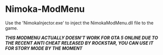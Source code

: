 # Nimoka-ModMenu

Use the 'NimokaInjector.exe' to inject the NimokaModMenu.dll file to the game.

***THIS MODMENU ACTUALLY DOESN'T WORK FOR GTA 5 ONLINE DUE TO THE RECENT ANTI CHEAT RELEASED BY ROCKSTAR, YOU CAN USE IT FOR STORY MODE BY THE MOMENT***
